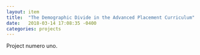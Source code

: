 ```yaml
---
layout: item
title:  "The Demographic Divide in the Advanced Placement Curriculum"
date:   2018-03-14 17:08:35 -0400
categories: projects
---
```




Project numero uno.